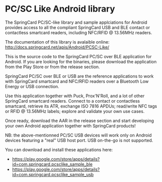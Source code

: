 # PC/SC Like Android library

The SpringCard PC/SC-like library and sample applciations for Android provides access to all the compliant SpringCard USB and BLE contact or contactless smartcard readers, including NFC/RFID @ 13.56MHz readers.

The documentation of this library is avalaible online: http://docs.springcard.net/apis/Android/PCSC-Like/

This is the source code to the SpringCard PC/SC over BLE application for Android. If you are looking for the binaries, please download the application from the Play Store or from the release section.

SpringCard PC/SC over BLE or USB are the reference applications to work with SpringCard smartcard and NFC/RFID readers over a Bluetooth Low Energy or USB connection.

Use this application together with Puck, Prox'N'Roll, and a lot of other SpringCard smartcard readers. Connect to a contact or contactless smartcard, retrieve its ATR, exchange ISO 7816 APDUs; read/write NFC tags or RFID @ 13.56MHz labels; explore and validate your own use cases.

Once ready, download the AAR in the release section and start developing your own Android application together with SpringCard products!

NB: the above-mentionned PC/SC USB devices will work only on Android devices featuring a "real" USB host port. USB on-the-go is not supported.

You can download and install these applications here:
* https://play.google.com/store/apps/details?id=com.springcard.pcsclike_sample_ble
* https://play.google.com/store/apps/details?id=com.springcard.pcsclike_sample_usb

